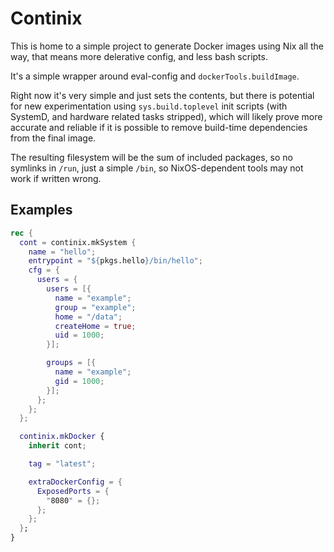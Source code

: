 # Continix
This is home to a simple project to generate Docker images using Nix all the way, that means more delerative config, and less bash scripts.

It's a simple wrapper around eval-config and `dockerTools.buildImage`.

Right now it's very simple and just sets the contents, but there is potential for new experimentation using `sys.build.toplevel` init scripts (with SystemD, and hardware related tasks stripped), which will likely prove more accurate and reliable if it is possible to remove build-time dependencies from the final image.

The resulting filesystem will be the sum of included packages, so no symlinks in `/run`, just a simple `/bin`, so NixOS-dependent tools may not work if written wrong.

## Examples

```nix
rec {
  cont = continix.mkSystem {
    name = "hello";
    entrypoint = "${pkgs.hello}/bin/hello";
    cfg = {
      users = {
        users = [{
          name = "example";
          group = "example";
          home = "/data";
          createHome = true;
          uid = 1000;
        }];

        groups = [{
          name = "example";
          gid = 1000;
        }];
      };
    };
  };

  continix.mkDocker {
    inherit cont;

    tag = "latest";

    extraDockerConfig = {
      ExposedPorts = {
        "8080" = {};
      };
    };
  };
}
```